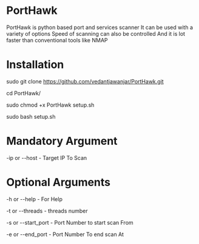 # PortHawk

PortHawk is python based port and services scanner
It can be used with a variety of options
Speed of scanning can also be controlled
And it is lot faster than conventional tools like NMAP

# Installation

sudo git clone https://github.com/vedantjawanjar/PortHawk.git

cd PortHawk/

sudo chmod +x PortHawk setup.sh  


sudo bash setup.sh

# Mandatory Argument

-ip or --host - Target IP To Scan

# Optional Arguments

-h or --help - For Help

-t or --threads - threads number

-s or --start_port - Port Number to start scan From

-e or --end_port - Port Number To end scan At




